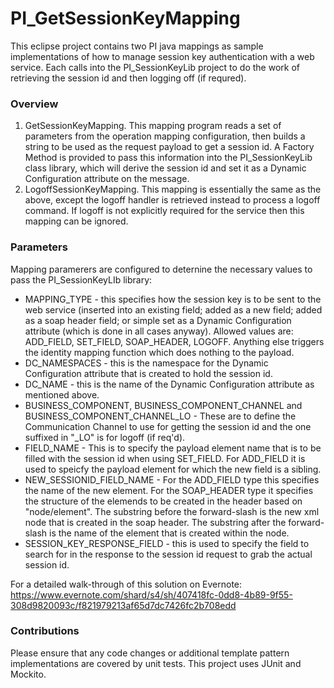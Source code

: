 PI_GetSessionKeyMapping
=======================

This eclipse project contains two PI java mappings as sample implementations of how to manage session key authentication with a web service. Each calls into the PI_SessionKeyLib project to do the work of retrieving the session id and then logging off (if requred).

### Overview
1. GetSessionKeyMapping. This mapping program reads a set of parameters from the operation mapping configuration, then builds a string to be used as the request payload to get a session id. A Factory Method is provided to pass this information into the PI_SessionKeyLib class library, which will derive the session id and set it as a Dynamic Configuration attribute on the message.
2. LogoffSessionKeyMapping. This mapping is essentially the same as the above, except the logoff handler is retrieved instead to process a logoff command. If logoff is not explicitly required for the service then this mapping can be ignored.

### Parameters
Mapping paramerers are configured to deternine the necessary values to pass the PI_SessionKeyLIb library:
 - MAPPING_TYPE - this specifies how the session key is to be sent to the web service (inserted into an existing field; added as a new field; added as a soap header field; or simple set as a Dynamic Configuration attribute (which is done in all cases anyway). Allowed values are: ADD\_FIELD, SET\_FIELD, SOAP\_HEADER, LOGOFF. Anything else triggers the identity mapping function which does nothing to the payload.
 - DC_NAMESPACES - this is the namespace for the Dynamic Configuration attribute that is created to hold the session id.
 - DC_NAME - this is the name of the Dynamic Configuration attribute as mentioned above.
 - BUSINESS\_COMPONENT, BUSINESS\_COMPONENT\_CHANNEL and BUSINESS\_COMPONENT\_CHANNEL\_LO - These are to define the Communication Channel to use for getting the session id and the one suffixed in "_LO" is for logoff (if req'd).
 - FIELD\_NAME - This is to specify the payload element name that is to be filled with the session id when using SET\_FIELD. For ADD\_FIELD it is used to speicfy the payload element for which the new field is a sibling.
 - NEW\_SESSIONID\_FIELD\_NAME - For the ADD_FIELD type this specifies the name of the new element. For the SOAP\_HEADER type it specifies the structure of the elemends to be created in the header based on "node/element". The substring before the forward-slash is the new xml node that is created in the soap header. The substring after the forward-slash is the name of the element that is created within the node.
 - SESSION\_KEY\_RESPONSE\_FIELD - this is used to specify the field to search for in the response to the session id request to grab the actual session id.


For a detailed walk-through of this solution on Evernote: https://www.evernote.com/shard/s4/sh/407418fc-0dd8-4b89-9f55-308d9820093c/f821979213af65d7dc7426fc2b708edd


### Contributions
Please ensure that any code changes or additional template pattern implementations are covered by unit tests. This project uses JUnit and Mockito.
